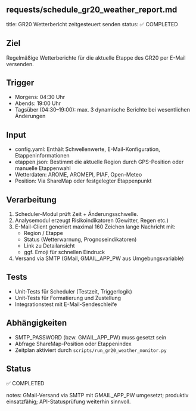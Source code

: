 requests/schedule_gr20_weather_report.md
---

title: GR20 Wetterbericht zeitgesteuert senden
status: ✅ COMPLETED

## Ziel

Regelmäßige Wetterberichte für die aktuelle Etappe des GR20 per E-Mail versenden.

## Trigger

- Morgens: 04:30 Uhr
- Abends: 19:00 Uhr
- Tagsüber (04:30–19:00): max. 3 dynamische Berichte bei wesentlichen Änderungen

## Input

- config.yaml: Enthält Schwellenwerte, E-Mail-Konfiguration, Etappeninformationen
- etappen.json: Bestimmt die aktuelle Region durch GPS-Position oder manuelle Etappenwahl
- Wetterdaten: AROME, AROMEPI, PIAF, Open-Meteo
- Position: Via ShareMap oder festgelegter Etappenpunkt

## Verarbeitung

1. Scheduler-Modul prüft Zeit + Änderungsschwelle.
2. Analysemodul erzeugt Risikoindikatoren (Gewitter, Regen etc.)
3. E-Mail-Client generiert maximal 160 Zeichen lange Nachricht mit:
   - Region / Etappe
   - Status (Wetterwarnung, Prognoseindikatoren)
   - Link zu Detailansicht
   - ggf. Emoji für schnellen Eindruck
4. Versand via SMTP (GMail, GMAIL_APP_PW aus Umgebungsvariable)

## Tests

- Unit-Tests für Scheduler (Testzeit, Triggerlogik)
- Unit-Tests für Formatierung und Zustellung
- Integrationstest mit E-Mail-Sendeschleife

## Abhängigkeiten

- SMTP_PASSWORD (bzw. GMAIL_APP_PW) muss gesetzt sein
- Abfrage ShareMap-Position oder Etappenindex
- Zeitplan aktiviert durch `scripts/run_gr20_weather_monitor.py`

## Status

✅ COMPLETED

notes: GMail-Versand via SMTP mit GMAIL_APP_PW umgesetzt; produktiv einsatzfähig; API-Statusprüfung weiterhin sinnvoll.